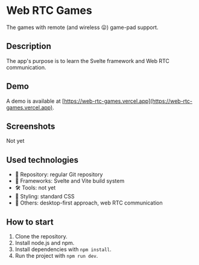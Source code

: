 # Web RTC Games

The games with remote (and wireless 😛) game-pad support.

## Description

The app's purpose is to learn the Svelte framework and Web RTC communication.

## Demo

A demo is available at [https://web-rtc-games.vercel.app](https://web-rtc-games.vercel.app).

## Screenshots

Not yet

## Used technologies

- 🎁 Repository: regular Git repository
- 🧰 Frameworks: Svelte and Vite build system
- 🛠️ Tools: not yet
- 🎨 Styling: standard CSS
- 💎 Others: desktop-first approach, web RTC communication

## How to start

1. Clone the repository.
2. Install node.js and npm.
3. Install dependencies with `npm install`.
4. Run the project with `npm run dev`.
